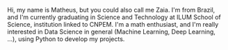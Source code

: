 Hi, my name is Matheus, but you could also call me Zaia. I'm from Brazil, and I'm currently graduating in Science and Technology at ILUM School of Science, institution linked to CNPEM. I'm a math enthusiast, and I'm really interested in Data Science in general (Machine Learning, Deep Learning, ...), using Python to develop my projects. 
